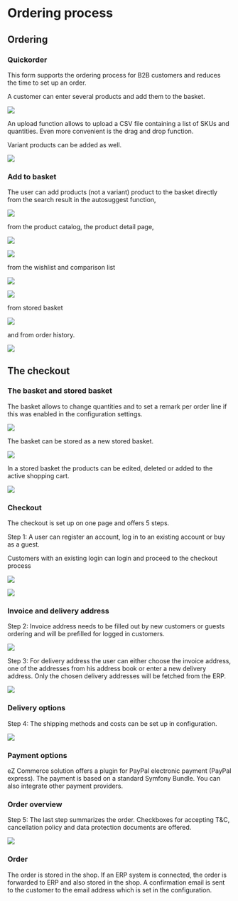 # Ordering process

## Ordering

### Quickorder

This form supports the ordering process for B2B customers and reduces the time to set up an order.

A customer can enter several products and add them to the basket.

![](img/image2018-4-4_18-53-18.png)

An upload function allows to upload a CSV file containing a list of SKUs and quantities. Even more convenient is the drag and drop function.

Variant products can be added as well.

![](img/image2018-4-4_18-55-39.png)

### Add to basket

The user can add products (not a variant) product to the basket directly from the search result in the autosuggest function,

![](img/autosuggest.png)

from the product catalog, the product detail page,

![](img/product_catalog.png)

![](img/product-detail.png)

from the wishlist and comparison list

![](img/wishlist.png)

![](img/comparison_list.png)

from stored basket

![](img/stored_basket_2.png)

and from order history.

![](img/order_history.png)

## The checkout

### The basket and stored basket

The basket allows to change quantities and to set a remark per order line if this was enabled in the configuration settings. 

![](img/basket.png)

The basket can be stored as a new stored basket.

![](img/add_to_stored_basket.png)

In a stored basket the products can be edited, deleted or added to the active shopping cart.

![](img/stored_basket_2.png)

### Checkout

The checkout is set up on one page and offers 5 steps.

Step 1: A user can register an account, log in to an existing account or buy as a guest.

Customers with an existing login can login and proceed to the checkout process

![](img/check_out_1.png)

![](img/Checkout.png)

### Invoice and delivery address

Step 2: Invoice address needs to be filled out by new customers or guests ordering and will be prefilled for logged in customers.

![](img/invoice_adress.png)

Step 3: For delivery address the user can either choose the invoice address, one of the addresses from his address book or enter a new delivery address. Only the chosen delivery addresses will be fetched from the ERP.

![](img/image2019-1-20_17-28-30.png)

### Delivery options

Step 4: The shipping methods and costs can be set up in configuration.

![](img/checkout_4.png)

### Payment options

eZ Commerce solution offers a plugin for PayPal electronic payment (PayPal express). The payment is based on a standard Symfony Bundle. You can also integrate other payment providers.

### Order overview

Step 5: The last step summarizes the order. Checkboxes for accepting T&C, cancellation policy and data protection documents are offered.

![](img/image2018-4-4_18-35-31.png)

### Order

The order is stored in the shop. If an ERP system is connected, the order is forwarded to ERP and also stored in the shop.
A confirmation email is sent to the customer to the email address which is set in the configuration.
